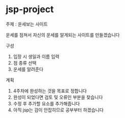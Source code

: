 # jsp-project

주제 : 운세보는 사이트

운세를 점쳐서 자신의 운세를 알게되는 사이트를 만들겠습니다

구성 

1. 입장 시 생일과 이름 입력
2. 점 종류 선택
3. 운세를 알려준다




계획

1. 4주차에 완성하는 것을 목표로 정합니다
2. 완성이 되었다면 검토 및 오류인 부분을 찾습니다
3. 수정 후 추가할 요소를 추가해줍니다
4. 아직 jsp는 감이 안잡히므로 공부부터 하겠습니다 
